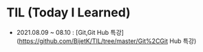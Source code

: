 # TIL (Today I Learned)

- 2021.08.09 ~ 08.10 : [Git,Git Hub 특강](https://github.com/BijetK/TIL/tree/master/Git%2CGit Hub 특강)

